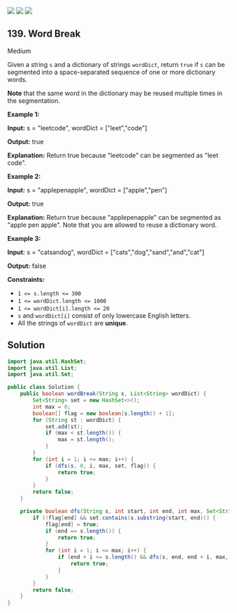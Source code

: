 [![](https://img.shields.io/github/stars/javadev/LeetCode-in-Java?label=Stars&style=flat-square)](https://github.com/javadev/LeetCode-in-Java)
[![](https://img.shields.io/github/forks/javadev/LeetCode-in-Java?label=Fork%20me%20on%20GitHub%20&style=flat-square)](https://github.com/javadev/LeetCode-in-Java/fork)
[![](https://img.shields.io/badge/-LeetCode%20in%20Kotlin-blue?style=flat-square)](https://github.com/javadev/LeetCode-in-Kotlin)

## 139\. Word Break

Medium

Given a string `s` and a dictionary of strings `wordDict`, return `true` if `s` can be segmented into a space-separated sequence of one or more dictionary words.

**Note** that the same word in the dictionary may be reused multiple times in the segmentation.

**Example 1:**

**Input:** s = "leetcode", wordDict = ["leet","code"]

**Output:** true

**Explanation:** Return true because "leetcode" can be segmented as "leet code". 

**Example 2:**

**Input:** s = "applepenapple", wordDict = ["apple","pen"]

**Output:** true

**Explanation:** Return true because "applepenapple" can be segmented as "apple pen apple". Note that you are allowed to reuse a dictionary word. 

**Example 3:**

**Input:** s = "catsandog", wordDict = ["cats","dog","sand","and","cat"]

**Output:** false 

**Constraints:**

*   `1 <= s.length <= 300`
*   `1 <= wordDict.length <= 1000`
*   `1 <= wordDict[i].length <= 20`
*   `s` and `wordDict[i]` consist of only lowercase English letters.
*   All the strings of `wordDict` are **unique**.

## Solution

```java
import java.util.HashSet;
import java.util.List;
import java.util.Set;

public class Solution {
    public boolean wordBreak(String s, List<String> wordDict) {
        Set<String> set = new HashSet<>();
        int max = 0;
        boolean[] flag = new boolean[s.length() + 1];
        for (String st : wordDict) {
            set.add(st);
            if (max < st.length()) {
                max = st.length();
            }
        }
        for (int i = 1; i <= max; i++) {
            if (dfs(s, 0, i, max, set, flag)) {
                return true;
            }
        }
        return false;
    }

    private boolean dfs(String s, int start, int end, int max, Set<String> set, boolean[] flag) {
        if (!flag[end] && set.contains(s.substring(start, end))) {
            flag[end] = true;
            if (end == s.length()) {
                return true;
            }
            for (int i = 1; i <= max; i++) {
                if (end + i <= s.length() && dfs(s, end, end + i, max, set, flag)) {
                    return true;
                }
            }
        }
        return false;
    }
}
```
